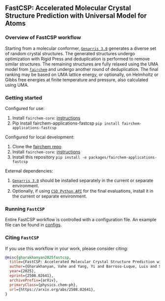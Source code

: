 ## FastCSP: Accelerated Molecular Crystal Structure Prediction with Universal Model for Atoms

### Overview of FastCSP workflow

Starting from a molecular conformer, [`Genarris 3.0`](https://github.com/Yi5817/Genarris) generates a diverse set of random crystal structures. The generated structures undergo optimization with Rigid Press and deduplication is performed to remove similar structures. The remaining structures are fully relaxed using the UMA model from [`fairchem`](https://fair-chem.github.io/) and undergo another round of deduplication. The final ranking may be based on UMA lattice energy, or optionally, on Helmholtz or Gibbs free energies at finite temperature and pressure, also calculated using UMA.

### Getting started
Configured for use:
1. Install `fairchem-core`: [instructions](https://fair-chem.github.io/core/install.html)
2. Pip install fairchem-applications-fastcsp `pip install fairchem-applications-fastcsp`


Configured for local development:
1. Clone the [fairchem repo](https://github.com/facebookresearch/fairchem/tree/main)
2. Install `fairchem-core`: [instructions](https://fair-chem.github.io/core/install.html)
3. Install this repository `pip install -e packages/fairchem-applications-fastcsp`

External dependencies:
1. [`Genarris 3.0`](https://github.com/Yi5817/Genarris) should be installed separately in the current or separate environment.
2. Optionally, if using [`CSD Python API`](https://downloads.ccdc.cam.ac.uk/documentation/API/installation_notes.html) for the final evaluations, install it in the current or separate environment.

### Running `FastCSP`

Entire FastCSP workflow is controlled with a configuration file. An example file can be found in [configs](core/configs).

### Citing `FastCSP`

If you use this workflow in your work, please consider citing:

```bibtex
@misc{gharakhanyan2025fastcsp,
  title={FastCSP: Accelerated Molecular Crystal Structure Prediction with Universal Model for Atoms},
  author={Gharakhanyan, Vahe and Yang, Yi and Barroso-Luque, Luis and Shuaibi, Muhammed and Levine, Daniel S and Michel, Kyle and Bernat, Viachaslau and Dzamba, Misko and Fu, Xiang and Gao, Meng and others},
  year={2025},
  eprint={2508.02641},
  archivePrefix={arXiv},
  primaryClass={physics.chem-ph},
  url={https://arxiv.org/abs/2508.02641},
}
```
